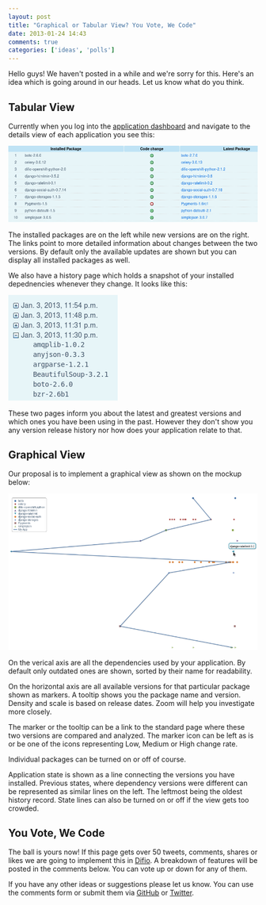 ```yaml
---
layout: post
title: "Graphical or Tabular View? You Vote, We Code"
date: 2013-01-24 14:43
comments: true
categories: ['ideas', 'polls']
---
```


Hello guys! We haven't posted in a while and we're sorry for this. Here's an idea which is
going around in our heads. Let us know what do you think. 

Tabular View
-------------

Currently when you log into the [application dashboard](https://difio-otb.rhcloud.com/applications/mine/)
and navigate to the details view of each application you see this:

![Tabular view](/images/appdetails.png "Tabular view")


The installed packages are on the left while new versions are on the right. The links point to
more detailed information about changes between the two versions. By default only the
available updates are shown but you can display all installed packages as well.


We also have a history page which holds a snapshot of your installed depednencies
whenever they change. It looks like this:

![History records](/images/history_records.png "History records")


These two pages inform you about the latest and greatest versions
and which ones you have been using in the past. However they don't show you
any version release history nor how does your application relate to that.


Graphical View
--------------

Our proposal is to implement a graphical view as shown on the mockup below:

![Graphical view](/images/app_graph.png "Graphical view")


On the verical axis are all the dependencies used by your application. By default only outdated
ones are shown, sorted by their name for readability.

On the horizontal axis are all available versions for that particular package shown as markers.
A tooltip shows you the package name and version. Density and scale is based on release dates.
Zoom will help you investigate more closely.

The marker or the tooltip can be a link to the standard page where these two versions are compared and analyzed.
The marker icon can be left as is or be one of the icons representing Low, Medium or High change rate.

Individual packages can be turned on or off of course.


Application state is shown as a line connecting the versions you have installed. Previous states, where dependency
versions were different can be represented as similar lines on the left. The leftmost being the oldest history record.
State lines can also be turned on or off if the view gets too crowded.


You Vote, We Code
-----------------

The ball is yours now! If this page gets over 50 tweets, comments, shares or likes we are going to implement this in [Difio](http://www.dif.io).
A breakdown of features will be posted in the comments below. You can vote up or down for any of them. 

If you have any other ideas or suggestions please let us know. You can use the comments form or submit them
via [GitHub](https://github.com/difio/bugs/issues/new) or [Twitter](https://twitter.com/DifioNews).






